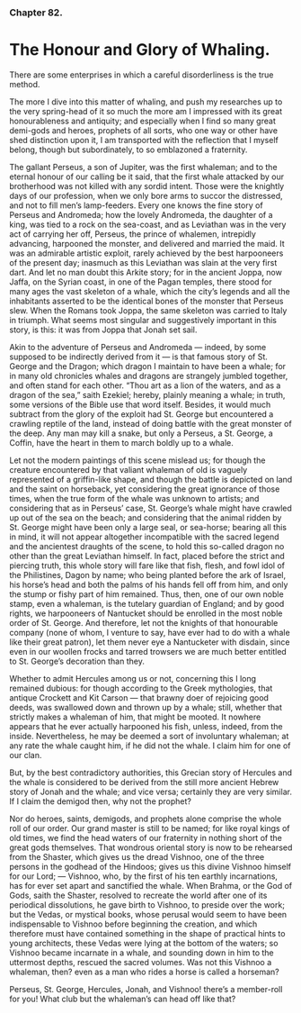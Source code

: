 ### Chapter 82. 
The Honour and Glory of Whaling.
================================


There are some enterprises in which a careful disorderliness is the true
method.

The more I dive into this matter of whaling, and push my researches up to the
very spring-head of it so much the more am I impressed with its great
honourableness and antiquity; and especially when I find so many great
demi-gods and heroes, prophets of all sorts, who one way or other have shed
distinction upon it, I am transported with the reflection that I myself belong,
though but subordinately, to so emblazoned a fraternity.

The gallant Perseus, a son of Jupiter, was the first whaleman; and to the
eternal honour of our calling be it said, that the first whale attacked by our
brotherhood was not killed with any sordid intent. Those were the knightly days
of our profession, when we only bore arms to succor the distressed, and not to
fill men’s lamp-feeders. Every one knows the fine story of Perseus and
Andromeda; how the lovely Andromeda, the daughter of a king, was tied to a rock
on the sea-coast, and as Leviathan was in the very act of carrying her off,
Perseus, the prince of whalemen, intrepidly advancing, harpooned the monster,
and delivered and married the maid. It was an admirable artistic exploit,
rarely achieved by the best harpooneers of the present day; inasmuch as this
Leviathan was slain at the very first dart. And let no man doubt this Arkite
story; for in the ancient Joppa, now Jaffa, on the Syrian coast, in one of the
Pagan temples, there stood for many ages the vast skeleton of a whale, which
the city’s legends and all the inhabitants asserted to be the identical bones
of the monster that Perseus slew. When the Romans took Joppa, the same skeleton
was carried to Italy in triumph. What seems most singular and suggestively
important in this story, is this: it was from Joppa that Jonah set sail.

Akin to the adventure of Perseus and Andromeda — indeed, by some supposed to be
indirectly derived from it — is that famous story of St. George and the Dragon;
which dragon I maintain to have been a whale; for in many old chronicles whales
and dragons are strangely jumbled together, and often stand for each other.
“Thou art as a lion of the waters, and as a dragon of the sea,” saith Ezekiel;
hereby, plainly meaning a whale; in truth, some versions of the Bible use that
word itself. Besides, it would much subtract from the glory of the exploit had
St. George but encountered a crawling reptile of the land, instead of doing
battle with the great monster of the deep. Any man may kill a snake, but only a
Perseus, a St. George, a Coffin, have the heart in them to march boldly up to a
whale.

Let not the modern paintings of this scene mislead us; for though the creature
encountered by that valiant whaleman of old is vaguely represented of a
griffin-like shape, and though the battle is depicted on land and the saint on
horseback, yet considering the great ignorance of those times, when the true
form of the whale was unknown to artists; and considering that as in Perseus’
case, St. George’s whale might have crawled up out of the sea on the beach; and
considering that the animal ridden by St. George might have been only a large
seal, or sea-horse; bearing all this in mind, it will not appear altogether
incompatible with the sacred legend and the ancientest draughts of the scene,
to hold this so-called dragon no other than the great Leviathan himself. In
fact, placed before the strict and piercing truth, this whole story will fare
like that fish, flesh, and fowl idol of the Philistines, Dagon by name; who
being planted before the ark of Israel, his horse’s head and both the palms of
his hands fell off from him, and only the stump or fishy part of him remained.
Thus, then, one of our own noble stamp, even a whaleman, is the tutelary
guardian of England; and by good rights, we harpooneers of Nantucket should be
enrolled in the most noble order of St. George. And therefore, let not the
knights of that honourable company (none of whom, I venture to say, have ever
had to do with a whale like their great patron), let them never eye a
Nantucketer with disdain, since even in our woollen frocks and tarred trowsers
we are much better entitled to St. George’s decoration than they.

Whether to admit Hercules among us or not, concerning this I long remained
dubious: for though according to the Greek mythologies, that antique Crockett
and Kit Carson — that brawny doer of rejoicing good deeds, was swallowed down
and thrown up by a whale; still, whether that strictly makes a whaleman of him,
that might be mooted. It nowhere appears that he ever actually harpooned his
fish, unless, indeed, from the inside. Nevertheless, he may be deemed a sort of
involuntary whaleman; at any rate the whale caught him, if he did not the
whale. I claim him for one of our clan.

But, by the best contradictory authorities, this Grecian story of Hercules and
the whale is considered to be derived from the still more ancient Hebrew story
of Jonah and the whale; and vice versa; certainly they are very similar. If I
claim the demigod then, why not the prophet?

Nor do heroes, saints, demigods, and prophets alone comprise the whole roll of
our order. Our grand master is still to be named; for like royal kings of old
times, we find the head waters of our fraternity in nothing short of the great
gods themselves. That wondrous oriental story is now to be rehearsed from the
Shaster, which gives us the dread Vishnoo, one of the three persons in the
godhead of the Hindoos; gives us this divine Vishnoo himself for our Lord; —
Vishnoo, who, by the first of his ten earthly incarnations, has for ever set
apart and sanctified the whale.  When Brahma, or the God of Gods, saith the
Shaster, resolved to recreate the world after one of its periodical
dissolutions, he gave birth to Vishnoo, to preside over the work; but the
Vedas, or mystical books, whose perusal would seem to have been indispensable
to Vishnoo before beginning the creation, and which therefore must have
contained something in the shape of practical hints to young architects, these
Vedas were lying at the bottom of the waters; so Vishnoo became incarnate in a
whale, and sounding down in him to the uttermost depths, rescued the sacred
volumes. Was not this Vishnoo a whaleman, then? even as a man who rides a horse
is called a horseman?

Perseus, St. George, Hercules, Jonah, and Vishnoo! there’s a member-roll for
you! What club but the whaleman’s can head off like that?



